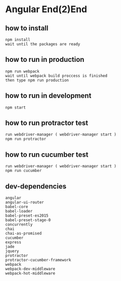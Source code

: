 Angular End(2)End
=====================

## how to install

```
npm install
wait until the packages are ready
```

## how to run in production

```
npm run webpack
wait until webpack build proccess is finished
then type npm run production
```

## how to run in development

```
npm start
```

## how to run protractor test

```
run webdriver-manager ( webdriver-manager start )
npm run protractor
```

## how to run cucumber test

```
run webdriver-manager ( webdriver-manager start )
npm run cucumber
```

## dev-dependencies
```
angular
angular-ui-router
babel-core
babel-loader
babel-preset-es2015
babel-preset-stage-0
concurrently
chai
chai-as-promised
cucumber
express
jade
jquery
protractor
protractor-cucumber-framework
webpack
webpack-dev-middleware
webpack-hot-middleware
```
